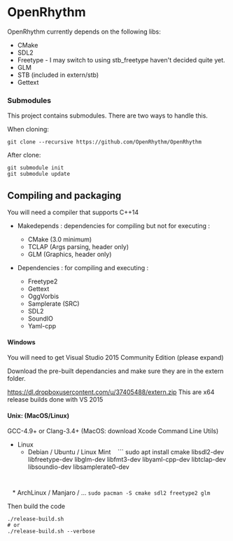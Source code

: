 # OpenRhythm

OpenRhythm currently depends on the following libs:
* CMake
* SDL2
* Freetype - I may switch to using stb_freetype haven't decided quite yet.
* GLM
* STB (included in extern/stb)
* Gettext

### Submodules
This project contains submodules. There are two ways to handle this.

When cloning:
```
git clone --recursive https://github.com/OpenRhythm/OpenRhythm
```
After clone:
```
git submodule init
git submodule update
```

## Compiling and packaging
You will need a compiler that supports C++14

* Makedepends : dependencies for compiling but not for executing :
    - CMake (3.0 minimum)
    - TCLAP (Args parsing, header only)
    - GLM   (Graphics, header only)

* Dependencies : for compiling and executing :
    - Freetype2
    - Gettext
    - OggVorbis
    - Samplerate (SRC)
    - SDL2
    - SoundIO
    - Yaml-cpp


#### Windows
You will need to get Visual Studio 2015 Community Edition (please expand)

Download the pre-built dependancies and make sure they are in the extern folder.

https://dl.dropboxusercontent.com/u/37405488/extern.zip
This are x64 release builds done with VS 2015

#### Unix: (MacOS/Linux)
GCC-4.9+ or Clang-3.4+ (MacOS: download Xcode Command Line Utils)

* Linux
    * Debian / Ubuntu / Linux Mint
    ```
    sudo apt install cmake libsdl2-dev libfreetype-dev libglm-dev libfmt3-dev libyaml-cpp-dev libtclap-dev libsoundio-dev libsamplerate0-dev
    ```


    * ArchLinux / Manjaro / …
    ```
    sudo pacman -S cmake sdl2 freetype2 glm
    ```

Then build the code
```
./release-build.sh 
# or
./release-build.sh --verbose
```
